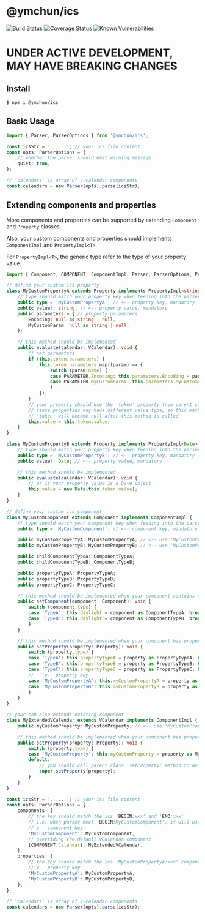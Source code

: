 # @ymchun/ics

[![Build Status](https://travis-ci.com/ymchun/ics.svg?branch=master)](https://travis-ci.com/ymchun/ics)
[![Coverage Status](https://coveralls.io/repos/github/ymchun/ics/badge.svg?branch=master)](https://coveralls.io/github/ymchun/ics?branch=master)
[![Known Vulnerabilities](https://snyk.io/test/github/ymchun/ics/badge.svg?targetFile=package.json)](https://snyk.io/test/github/ymchun/ics?targetFile=package.json)

# UNDER ACTIVE DEVELOPMENT, MAY HAVE BREAKING CHANGES

## Install

```
$ npm i @ymchun/ics
```

## Basic Usage
```typescript
import { Parser, ParserOptions } from '@ymchun/ics';

const icsStr = '......'; // your ics file content
const opts: ParserOptions = {
	// whether the parser should emit warning message
	quiet: true,
};

// 'calendars' is array of v-calendar components
const calendars = new Parser(opts).parse(icsStr);
```

## Extending components and properties

More components and properties can be supported by extending `Component` and `Property` classes.

Also, your custom components and properties should implements `ComponentImpl` and `PropertyImpl<T>`.

For `PropertyImpl<T>`, the generic type refer to the type of your property value.

```typescript
import { Component, COMPONENT, ComponentImpl, Parser, ParserOptions, Property, PropertyImpl, VCalendar } from '@ymchun/ics';

// define your custom ics property
class MyCustomPropertyA extends Property implements PropertyImpl<string> {
	// type should match your property key when feeding into the parser options
	public type = 'MyCustomPropertyA'; // <-- property key, mandatory
	public value!: string; // <-- property value, mandatory
	public parameters = { // property parameters
		Encoding: null as string | null,
		MyCustomParam: null as string | null,
	};

	// this method should be implemented
	public evaluate(calendar: VCalendar): void {
		// set parameters
		if (this.token.parameters) {
			this.token.parameters.map((param) => {
				switch (param.name) {
				case PARAMETER.Encoding: this.parameters.Encoding = param.value; break;
				case PARAMETER.MyCustomParam: this.parameters.MyCustomParam = param.value; break;
				}
			});
		}
		// your property should use the 'token' property from parent class to set the value
		// since properties may have different value type, so this method is where you parse your own value
		// 'token' will become null after this method is called
		this.value = this.token.value;
	}
}

class MyCustomPropertyB extends Property implements PropertyImpl<Date> {
	// type should match your property key when feeding into the parser options
	public type = 'MyCustomPropertyB'; // <-- property key, mandatory
	public value!: Date; // <-- property value, mandatory

	// this method should be implemented
	public evaluate(calendar: VCalendar): void {
		// or if your property value is a Date object
		this.value = new Date(this.token.value);
	}
}

// define your custom ics component
class MyCustomComponent extends Component implements ComponentImpl {
	// type should match your component key when feeding into the parser options
	public type = 'MyCustomComponent'; // <-- component key, mandatory

	public myCustomPropertyA: MyCustomPropertyA; // <-- use 'MyCustomPropertyA' here
	public myCustomPropertyB: MyCustomPropertyB; // <-- use 'MyCustomPropertyB' here

	public childComponentTypeA: ComponentTypeA;
	public childComponentTypeB: ComponentTypeB;

	public propertyTypeA: PropertyTypeA;
	public propertyTypeB: PropertyTypeB;
	public propertyTypeC: PropertyTypeC;

	// this method should be implemented when your component contains other components
	public setComponent(component: Component): void {
		switch (component.type) {
		case 'TypeA': this.daylight = component as ComponentTypeA; break;
		case 'TypeB': this.daylight = component as ComponentTypeB; break;
		}
	}

	// this method should be implemented when your component has properties
	public setProperty(property: Property): void {
		switch (property.type) {
		case 'TypeA': this.propertyTypeA = property as PropertyTypeA; break;
		case 'TypeB': this.propertyTypeB = property as PropertyTypeB; break;
		case 'TypeC': this.propertyTypeC = property as PropertyTypeC; break;
		//    v-- property key
		case 'MyCustomPropertyA': this.myCustomPropertyA = property as MyCustomPropertyA; break;
		case 'MyCustomPropertyB': this.myCustomPropertyB = property as MyCustomPropertyB; break;
		}
	}
}

// your can also extends existing component
class MyExtendedVCalendar extends VCalendar implements ComponentImpl {
	public myCustomProperty: MyCustomProperty; // <-- use 'MyCustomProperty' here

	// this method should be implemented when your component has properties
	public setProperty(property: Property): void {
		switch (property.type) {
		case 'MyCustomProperty': this.myCustomProperty = property as MyCustomProperty; break;
		default:
			// you should call parent class 'setProperty' method to avoid missing parent properties
			super.setProperty(property);
		}
	}
}

const icsStr = '......'; // your ics file content
const opts: ParserOptions = {
	components: {
		// the key should match the ics 'BEGIN:xxx' and 'END:xxx'
		// i.e. when parser meet 'BEGIN:MyCustomComponent', it will use this component.
		// v-- component key
		'MyCustomComponent': MyCustomComponent,
		// overriding the default vCalendar component
		[COMPONENT.Calendar]: MyExtendedVCalendar,
	},
	properties: {
		// the key should match the ics 'MyCustomPropertyA:xxx' component property
		// v-- property key
		'MyCustomPropertyA': MyCustomPropertyA,
		'MyCustomPropertyB': MyCustomPropertyB,
	},
};

// 'calendars' is array of v-calendar components
const calendars = new Parser(opts).parse(icsStr);
```
